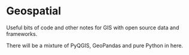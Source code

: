 # Geospatial

Useful bits of code and other notes for GIS with open source data and frameworks.

There will be a mixture of PyQGIS, GeoPandas and pure Python in here.
